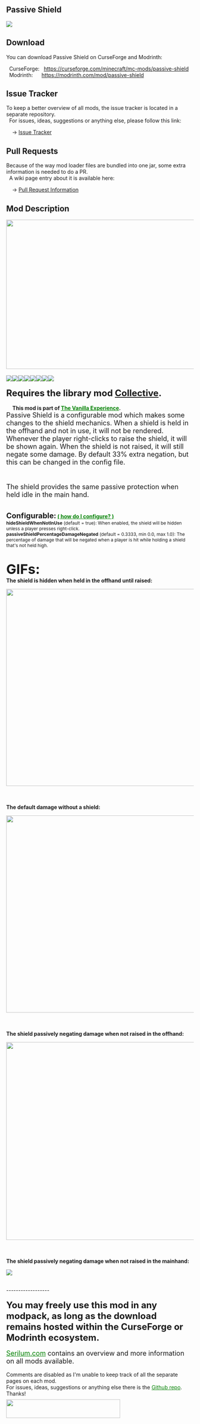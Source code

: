 <h2>Passive Shield</h2>
<p><a href="https://github.com/Serilum/Passive-Shield"><img src="https://serilum.com/assets/data/logo/passive-shield.gif"></a></p><h2>Download</h2>
<p>You can download Passive Shield on CurseForge and Modrinth:</p><p>&nbsp;&nbsp;CurseForge: &nbsp;&nbsp;<a href="https://curseforge.com/minecraft/mc-mods/passive-shield">https://curseforge.com/minecraft/mc-mods/passive-shield</a><br>&nbsp;&nbsp;Modrinth: &nbsp;&nbsp;&nbsp;&nbsp;&nbsp;<a href="https://modrinth.com/mod/passive-shield">https://modrinth.com/mod/passive-shield</a></p>
<h2>Issue Tracker</h2>
<p>To keep a better overview of all mods, the issue tracker is located in a separate repository.<br>&nbsp;&nbsp;For issues, ideas, suggestions or anything else, please follow this link:</p>
<p>&nbsp;&nbsp;&nbsp;&nbsp;-> <a href="https://github.com/ricksouth/serilum-mc-mods/issues">Issue Tracker</a></p>
<h2>Pull Requests</h2>
<p>Because of the way mod loader files are bundled into one jar, some extra information is needed to do a PR.<br>&nbsp;&nbsp;A wiki page entry about it is available here:</p>
<p>&nbsp;&nbsp;&nbsp;&nbsp;-> <a href="https://github.com/ricksouth/serilum-mc-mods/wiki/Pull-Request-Information">Pull Request Information</a></p>
<h2>Mod Description</h2>
<p><a href="https://serilum.com/" rel="nofollow"><img src="https://github.com/ricksouth/serilum-mc-mods/raw/master/description/a1.jpg" alt="" width="838" height="400"></a><br><br><img src="https://github.com/ricksouth/serilum-mc-mods/raw/master/description/Versions/header.png"><a href="https://legacy.curseforge.com/minecraft/mc-mods/passive-shield/files/all?filter-status=1&filter-game-version=1738749986:75125" rel="nofollow"><img src="https://github.com/ricksouth/serilum-mc-mods/raw/master/description/Versions/1_20.png"></a><a href="https://legacy.curseforge.com/minecraft/mc-mods/passive-shield/files/all?filter-status=1&filter-game-version=1738749986:73407" rel="nofollow"><img src="https://github.com/ricksouth/serilum-mc-mods/raw/master/description/Versions/1_19.png"></a><a href="https://legacy.curseforge.com/minecraft/mc-mods/passive-shield/files/all?filter-status=1&filter-game-version=1738749986:73250" rel="nofollow"><img src="https://github.com/ricksouth/serilum-mc-mods/raw/master/description/Versions/1_18.png"></a><a href="https://legacy.curseforge.com/minecraft/mc-mods/passive-shield/files/all?filter-status=1&filter-game-version=1738749986:73242" rel="nofollow"><img src="https://github.com/ricksouth/serilum-mc-mods/raw/master/description/Versions/1_17.png"></a><a href="https://legacy.curseforge.com/minecraft/mc-mods/passive-shield/files/all?filter-status=1&filter-game-version=1738749986:70886" rel="nofollow"><img src="https://github.com/ricksouth/serilum-mc-mods/raw/master/description/Versions/1_16.png"></a><a href="https://legacy.curseforge.com/minecraft/mc-mods/passive-shield/files/all?filter-status=1&filter-game-version=1738749986:68722" rel="nofollow"><img src="https://github.com/ricksouth/serilum-mc-mods/raw/master/description/Versions/1_15.png"></a><a href="https://legacy.curseforge.com/minecraft/mc-mods/passive-shield/files/all?filter-status=1&filter-game-version=1738749986:64806" rel="nofollow"><img src="https://github.com/ricksouth/serilum-mc-mods/raw/master/description/Versions/1_14.png"></a><br><br><strong><span style="font-size:24px">Requires the library mod&nbsp;<a style="font-size:24px" href="https://www.curseforge.com/minecraft/mc-mods/collective" rel="nofollow">Collective</a>.</span></strong><br><br> <strong>&nbsp; &nbsp; &nbsp;This mod is part of <span style="color:#008000"><a style="color:#008000" href="https://curseforge.com/minecraft/modpacks/the-vanilla-experience" rel="nofollow">The Vanilla Experience</a></span>.</strong><br><span style="font-size:18px">Passive Shield is a configurable mod which makes some changes to the shield mechanics. When a shield is held in the offhand and not in use, it will not be rendered. Whenever the player right-clicks to raise the shield, it will be shown again. When the shield is not raised, it will still negate some damage. By default 33% extra negation, but this can be changed in the config file.</span></p>
<p>&nbsp;</p>
<p><span style="font-size:18px">The shield provides the same passive protection when held idle in the main hand.<br></span><br><br><strong><span style="font-size:20px">Configurable:</span> <span style="color:#008000;font-size:14px"><a style="color:#008000" href="https://github.com/ricksouth/serilum-mc-mods/wiki/how-to-configure-mods" rel="nofollow">(&nbsp;how do I configure?&nbsp;)</a></span><br></strong><span style="font-size:12px"><strong>hideShieldWhenNotInUse</strong>&nbsp;(default = true): When enabled, the shield will be hidden unless a player presses right-click.</span><br><span style="font-size:12px"><strong>passiveShieldPercentageDamageNegated</strong>&nbsp;(default = 0.3333, min 0.0, max 1.0): The percentage of damage that will be negated when a player is hit while holding a shield that's not held high.</span><br><br><br><span style="font-size:36px"><strong>GIFs:</strong></span><br><span style="font-size:14px"><strong>The shield is hidden when held in the offhand until raised:</strong></span></p>
<div class="spoiler">
<p><img src="https://github.com/ricksouth/serilum-mc-mods/raw/master/cdn/passive-shield/a.gif" width="1000" height="528"></p>
</div>
<p><br><br><span style="font-size:14px"><strong>The default damage without a shield:</strong></span></p>
<div class="spoiler">
<p><img src="https://github.com/ricksouth/serilum-mc-mods/raw/master/cdn/passive-shield/b.gif" width="1000" height="528"></p>
</div>
<p>&nbsp;<br><br><span style="font-size:14px"><strong>The shield passively negating damage when not raised in the offhand:</strong></span></p>
<div class="spoiler">
<p><img src="https://github.com/ricksouth/serilum-mc-mods/raw/master/cdn/passive-shield/c.gif" width="1000" height="530"></p>
</div>
<p><br><br><span style="font-size:14px"><strong>The shield passively negating damage when not raised in the mainhand:</strong></span></p>
<div class="spoiler">
<p><picture><img src="https://github.com/ricksouth/serilum-mc-mods/raw/master/cdn/passive-shield/d.gif"></picture></p>
</div>
<p><br>------------------<br><br><span style="font-size:24px"><strong>You may freely use this mod in any modpack, as long as the download remains hosted within the CurseForge or Modrinth ecosystem.</strong></span><br><br><span style="font-size:18px"><a style="font-size:18px;color:#008000" href="https://serilum.com/" rel="nofollow">Serilum.com</a> contains an overview and more information on all mods available.</span><br><br><span style="font-size:14px">Comments are disabled as I'm unable to keep track of all the separate pages on each mod.</span><span style="font-size:14px"><br>For issues, ideas, suggestions or anything else there is the&nbsp;<a style="font-size:14px;color:#008000" href="https://github.com/ricksouth/serilum-mc-mods/" rel="nofollow">Github repo</a>. Thanks!</span><span style="font-size:6px"><br><br></span><a href="https://ricksouth.com/donate" rel="nofollow"><img src="https://raw.githubusercontent.com/ricksouth/serilum-mc-mods/master/description/Shields/donation_rounded.svg" alt="" width="306" height="50"></a></p>